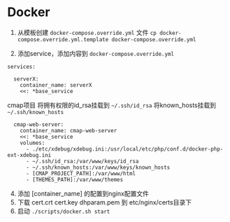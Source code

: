 # Docker

1. 从模板创建 `docker-compose.override.yml` 文件 
`cp docker-compose.override.yml.template docker-compose.override.yml`

2. 添加service，添加内容到 `docker-compose.override.yml`
```
services:

  serverX:
    container_name: serverX
    <<: *base_service

```
cmap项目
将拥有权限的id_rsa挂载到 `~/.ssh/id_rsa`
将known_hosts挂载到 `~/.ssh/known_hosts`
```
  cmap-web-server:
    container_name: cmap-web-server
    <<: *base_service
    volumes:
      - ./etc/xdebug/xdebug.ini:/usr/local/etc/php/conf.d/docker-php-ext-xdebug.ini
      - ~/.ssh/id_rsa:/var/www/keys/id_rsa
      - ~/.ssh/known_hosts:/var/www/keys/known_hosts
      - [CMAP_PROJECT_PATH]:/var/www/html
      - [THEMES_PATH]:/var/www/themes
```
4. 添加 [container_name] 的配置到nginx配置文件
5. 下载 cert.crt cert.key dhparam.pem 到 etc/nginx/certs目录下
6. 启动
`./scripts/docker.sh start`  

